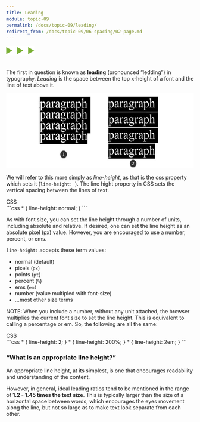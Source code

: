 ```yaml
---
title: Leading
module: topic-09
permalink: /docs/topic-09/leading/
redirect_from: /docs/topic-09/06-spacing/02-page.md
---
```


<img src="./../../../img/arrow-divider.svg" style="width: 75px; border: none; margin: 0px 0 20px 0" />

The first in question is known as **leading** (pronounced “ledding”) in typography. _Leading_ is the space between the top x-height of a font and the line of text above it.

<img src="../img/typography-leading.jpg" style="height: 200px; margin: auto" alt="leading" title="leading"/>

We will refer to this more simply as _line-height_, as that is the css property which sets it (`line-height: `). The line hight property in CSS sets the vertical spacing between the lines of text.

<div id="code-heading">CSS</div>
```css
* {
  line-height: normal;
}
```

As with font size, you can set the line height through a number of units, including absolute and relative. If desired, one can set the line height as an absolute pixel (px) value. However, you are encouraged to use a number, percent, or ems.

`line-height:` accepts these term values:
- normal (default)
- pixels (`px`)
- points (`pt`)
- percent (`%`)
- ems (`em)`
- number (value multipled with font-size)
- ...most other size terms

<span class="label label-info">NOTE:</span> When you include a number, without any unit attached, the browser multiplies the current font size to set the line height. This is equivalent to calling a percentage or em. So, the following are all the same:

<div id="code-heading">CSS</div>
```css
* {
line-height: 2;
}
* {
line-height: 200%;
}
* {
line-height: 2em;
}
```


### “What is an appropriate line height?”
An appropriate line height, at its simplest, is one that encourages readability and understanding of the content.

However, in general, ideal leading ratios tend to be mentioned in the range of **1.2 - 1.45 times the text size**. This is typically larger than the size of a horizontal space between words, which encourages the eyes movement along the line, but not so large as to make text look separate from each other.

<div class="codepen-embed">
  <p data-height="600" data-theme-id="30567" data-slug-hash="NMGJgq" data-default-tab="css,result" data-user="Media-Ed-Online" data-embed-version="2" data-pen-title="[Topic-09] Line Height (Toggle)" class="codepen"></p>
</div>
